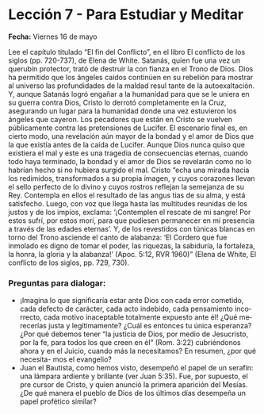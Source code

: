 # Lección 7 - Para Estudiar y Meditar

**Fecha:** Viernes 16 de mayo

Lee el capítulo titulado “El fin del Conflicto”, en el libro El conflicto de los siglos (pp. 720-737), de Elena de White. Satanás, quien fue una vez un querubín protector, trató de destruir la con­ fianza en el Trono de Dios. Dios ha permitido que los ángeles caídos continúen en su rebelión para mostrar al universo las profundidades de la maldad resul­ tante de la autoexaltación. Y, aunque Satanás logró engañar a la humanidad para que se le uniera en su guerra contra Dios, Cristo lo derrotó completamente en la Cruz, asegurando un lugar para la humanidad donde una vez estuvieron los ángeles que cayeron. Los pecadores que están en Cristo se vuelven públicamente contra las pretensiones de Lucifer. El escenario final es, en cierto modo, una revelación aún mayor de la bondad y el amor de Dios que la que existía antes de la caída de Lucifer. Aunque Dios nunca quiso que existiera el mal y este es una tragedia de consecuencias eternas, cuando todo haya terminado, la bondad y el amor de Dios se revelarán como no lo habrían hecho si no hubiera surgido el mal. Cristo “echa una mirada hacia los redimidos, transformados a su propia imagen, y cuyos corazones llevan el sello perfecto de lo divino y cuyos rostros reflejan la semejanza de su Rey. Contempla en ellos el resultado de las angus­ tias de su alma, y está satisfecho. Luego, con voz que llega hasta las multitudes reunidas de los justos y de los impíos, exclama: ‘¡Contemplen el rescate de mi sangre! Por estos sufrí, por estos morí, para que pudiesen permanecer en mi presencia a través de las edades eternas’. Y, de los revestidos con túnicas blancas en torno del Trono asciende el canto de alabanza: ‘El Cordero que fue inmolado es digno de tomar el poder, las riquezas, la sabiduría, la fortaleza, la honra, la gloria y la alabanza!’ (Apoc. 5:12, RVR 1960)” (Elena de White, El conflicto de los siglos, pp. 729, 730).

### Preguntas para dialogar:
- ¡Imagina lo que significaría estar ante Dios con cada error cometido, cada defecto de carácter, cada acto indebido, cada pensamiento inco­ rrecto, cada motivo inaceptable totalmente expuesto ante él! ¿Qué me­ recerías justa y legítimamente? ¿Cuál es entonces tu única esperanza? ¿Por qué debemos tener “la justicia de Dios, por medio de Jesucristo, por la fe, para todos los que creen en él” (Rom. 3:22) cubriéndonos ahora y en el Juicio, cuando más la necesitamos? En resumen, ¿por qué necesita- mos el evangelio?
- Juan el Bautista, como hemos visto, desempeñó el papel de un serafín: una lámpara ardiente y brillante (ver Juan 5:35). Fue, por supuesto, el pre­ cursor de Cristo, y quien anunció la primera aparición del Mesías. ¿De qué manera el pueblo de Dios de los últimos días desempeña un papel profético similar?